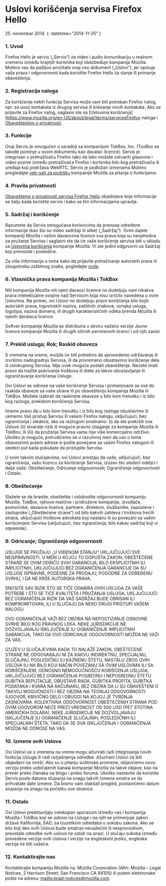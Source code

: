 # Uslovi korišćenja servisa Firefox Hello

25\. novembar 2014\.
{: datetime="2014-11-25" }

### 1. Uvod 

Firefox Hello je servis („Servis“) za video i audio komunikaciju u realnom vremenu između krajnjih korisnika koji obezbeđuje kompanija Mozilla.  Molimo vas da pažljivo pročitate ovaj ceo dokument („Uslovi“), jer opisuje vaša prava i odgovornosti kada koristite Firefox Hello za slanje ili primanje obaveštenja.

### 2. Registracija naloga

Za korišćenje nekih funkcija Servisa može vam biti potreban Firefox nalog, npr. za uvoz kontakata iz drugog servisa ili kreiranje novih kontakata.  Ako se prijavite za Firefox nalog, saglasni ste sa [Uslovima korišćenja](https://www.mozilla.org/en-US/about/legal/terms/servicesFirefox naloga i [Obaveštenjem o privatnosti](https://www.mozilla.org/en-US/privacy/firefox-cloud).

### 3. Funkcije

Ovaj Servis je omogućen u saradnji sa kompanijom TokBox, Inc. (ToxBox se takođe pominje u ovom dokumentu kao davalac licence).  Servis je integrisan u pretraživaču Firefox tako da lako možete ostvariti glasovne i video pozive između pretraživača Firefox i korisnika bilo kog pretraživača ili uređaja koji podržava WebRTC.  Servis je podložan izmenama  Molimo pregledajte [veb-sajt za podršku](https://support.mozilla.org/products/firefox) kompanije Mozilla za pitanja o funkcijama. 

### 4. Pravila privatnosti

[Obaveštenje o privatnosti servisa Firefox Hello](https://www.mozilla.org/privacy/) objašnjava koje informacije se šalju kada koristite servis i kako se tim informacijama upravlja.

### 5. Sadržaj i korišćenje 

Razumete da Servis omogućava korisnicima da prenose određene informacije (kao što su video sadržaji ili slike) („Sadržaj“).  Ovim dajete kompaniji Mozilla i našim davaocima licence sva prava koja su neophodna za pružanje Servisa i saglasni ste da će vaše korišćenje servisa biti u skladu sa [Uslovima korišćenja](https://www.mozilla.org/about/legal/acceptable-use) kompanije Mozilla. Vi ste jedini odgovorni za Sadržaj koji prenosite i posledice. 

Za više informacija o tome kako da prijavite potraživanje autorskih prava ili zloupotrebu zaštitnog znaka, pogledajte [ovde](https://www.mozilla.org/about/legal/report-abuse/).

### 6. Vlasnička prava kompanija Mozilla i TokBox

Niti kompanija Mozilla niti njeni davaoci licence ne dodeljuju vam nikakva prava intelektualne svojine nad Servisom koja nisu izričito navedena u ovim Uslovima.  Na primer, ovi Uslovi ne dodeljuju pravo korišćenja bilo kojih autorskih prava, trgovinskih naziva, zaštitnih znakova, oznaka usluga, logotipa, naziva domena, ili drugih karakterističnih odlika brenda Mozilla ili njenih davalaca licence.  

Softver kompanije Mozilla se distribuira u okviru važeće verzije Javne licence kompanije Mozilla ili drugih sličnih permisivnih licenci i od njih zavisi.

### 7. Prekid usluga; Rok; Raskid obaveza

S vremena na vreme, možda će biti potrebno da sprovedemo održavanje ili izvršimo nadogradnju Servisa, ili da privremeno obustavimo korišćenje dela ili celokupnog Servisa. Nije uvek moguće poslati obaveštenje. Nećete imati pravo da tražite pokrivanje troškova ili štete za takvo obustavljanje ili ograničavanje korišćenja Usluge.

Ovi Uslovi se odnose na vaše korišćenje Servisa i primenjivaće se sve do raskida obaveze sa vaše strane ili po obaveštenju kompanija Mozilla ili TokBox. Možete izabrati da raskinete obaveze u bilo kom trenutku i iz bilo kog razloga, prekidom korišćenja Servisa.

Imamo pravo da u bilo kom trenutku i iz bilo kog razloga obustavimo ili ukinemo Vaš pristup Servisu ili vašem Firefox nalogu, uključujući, bez ograničenja i sledeće, ako sa razlogom smatramo: (i) da ste prekršili ove Uslove (ii) stvarate rizik ili moguće pravno izlaganje za kompanije Mozilla ili TokBox; ili (iii) da pružanje Servisa vama nije više komercijalno održivo. Ukoliko je moguće, potrudićemo se u razumnoj meri da vas o tome obavestimo putem adrese e-pošte povezane sa vašim Firefox nalogom ili sledeći put kada pokušate da pristupite Servisu.

U svim takvim slučajevima, ovi Uslovi prestaju da važe, uključujući, bez ograničenja, vašu licencu za korišćenje Servisa, izuzev što sledeći odeljci i dalje važe: Obeštećenje, Odricanje odgovornosti; Ograničenje odgovornosti i Ostalo.

### 8. Obeštećenje

Slažete se da branite, obeštetite i oslobodite odgovornosti kompaniju Mozilla, TokBox, njihove matične i pridružene kompanije, izvođače, pomoćnike, davaoce licence, partnere, direktore, službenike, zaposlene i zastupnike („Obeštećene strane“) od bilo kakvih zahteva i troškova trećih strana, uključujući troškove advokata koji nastanu ili su povezani sa vašim korišćenjem Servisa (uključujući, bez ograničenja, bilo kakav sadržaj koji vi otpremite).

### 9. Odricanje; Ograničenje odgovornosti

USLUGE SE PRUŽAJU „U VIĐENOM STANJU“ UKLJUČUJUĆI SVE NEISPRAVNOSTI. U MERI U KOJOJ TO DOPUŠTA ZAKON, OBEŠTEĆENE STRANE SE OVIM ODRIČU SVIH GARANCIJA, BILO EKSPLICITNIH ILI IMPLICITNIH, UKLJUČUJUĆI BEZ OGRANIČENJA GARANCIJE DA SU USLUGE ISPRAVNE, PODESNE ZA PRODAJU, POGODNE ZA ODREĐENU SVRHU, I DA NE KRŠE AUTORSKA PRAVA.

SNOSITE SAV RIZIK ŠTO SE TIČE ODABIRA OVIH USLUGA ZA VAŠE POTREBE I ŠTO SE TIČE KVALITETA I PRUŽANJA USLUGA, UKLJUČUJUĆI BEZ OGRANIČENJA RIZIK DA VAŠ SADRŽAJ BUDE OBRISAN ILI KOMPROMITOVAN, ILI U SLUČAJU DA NEKO DRUGI PRISTUPI VAŠEM NALOGU.

OVO OGRANIČENJE VAŽI BEZ OBZIRA NA NEPOSTIZANJE OSNOVNE SVRHE BILO KOG PRAVNOG LEKA. NEKE JURISDIKCIJE NE DOZVOLJAVAJU ISKLJUČENJE ILI OGRANIČENJE IMPLICITNIH GARANCIJA, TAKO DA OVO ODRICANJE ODGOVORNOSTI MOŽDA NE VAŽI ZA VAS.

IZUZEV U SLUČAJEVIMA KADA TO NALAŽE ZAKON, OBEŠTEĆENE STRANE NE ODGOVARAJU NI ZA KAKVU INDIREKTNU, SPECIJALNU, SLUČAJNU, POSLEDIČNU ILI KAZNENU ŠTETU, NASTALU ZBOG OVIH USLOVA ILI NA BILO KOJI NAČIN POVEZANU SA OVIM USLOVIMA ILI SA KORIŠĆENJEM, ODNOSNO NEMOGUĆNOŠĆU KORIŠĆENJA USLUGA, UKLJUČUJUĆI BEZ OGRANIČENJA POSREDNU I NEPOSREDNU ŠTETU GUBITKA REPUTACIJE, OBUSTAVE RADA, GUBITKA PROFITA, GUBITKA PODATAKA I KVARA NA RAČUNARU, BEZ OBZIRA DA LI SU OBAVEŠTENI O TAKVOJ MOGUĆNOSTI I BEZ OBZIRA NA TEORIJU ODGOVORNOSTI (UGOVOR, KRIVIČNO DELO I DRUGO) NA KOJOJ JE TVRDNJA ZASNOVANA. KOLEKTIVNA ODGOVORNOST OBEŠTEĆENIH STRANA POD OVIM UGOVOROM NEĆE PREĆI VREDNOST OD 500 USD (PET STOTINA AMERIČKIH DOLARA). NEKE JURISDIKCIJE NE DOZVOLJAVAJU ISKLJUČENJE ILI OGRANIČENJE SLUČAJNIH, POSLEDIČNIH ILI SPECIJALNIH ŠTETA, TAKO DA SE OVA ISKLJUČENJA I OGRANIČENJA MOŽDA NE ODNOSE NA VAS.

### 10. Izmene ovih Uslova

Ovi Uslovi se s vremena na vreme mogu ažurirati radi integrisanja novih funkcija Usluga ili radi razjašnjenja odredbe. Ažurirani Uslovi će biti objavljeni na mreži. Ako su u pitanju suštinske promene, objavićemo novu verziju preko uobičajenih kanala kompanije Mozilla za takve objave, kao na primer preko članaka na blogu i preko foruma. Ukoliko nastavite da koristite Servis posle datuma stupanja na snagu takvih izmena smatra se da prihvatate date izmene. Da bismo vam olakšali pregled, postavićemo datum stupanja na snagu na početku ove stranice.

### 11. Ostalo

Ovi Uslovi predstavljaju celokupan sporazum između vas i kompanija Mozilla i TokBox koji se odnosi na Usluge i na njih se primenjuje zakon države Kalifornija, SAD, sa izuzetkom odredaba o sukobu zakona. Ako se bilo koji deo ovih Uslova bude smatrao nevažećim ili nesprovodivim, preostale odredbe ovih uslova će ostati na snazi. U slučaju sukoba između prevedene verzije ovih Uslova i verzije na engleskom jeziku, engleska verzija će biti važeća.

### 12. Kontaktirajte nas

Kontaktirajte kompaniju Mozilla na: Mozilla Corporation (Attn: Mozilla – Legal Notices, 2 Harrison Street, San Francisco CA 94105) ili putem elektronske pošte na adresu: <mailto:legal-notices@mozilla.com>.
